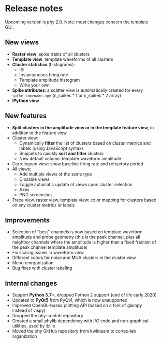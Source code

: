 # Release notes

Upcoming version is phy 2.0. Note: most changes concern the template GUI.

## New views

* **Raster view**: spike trains of all clusters
* **Template view**: template waveforms of all clusters
* **Cluster statistics** (histograms):
    * ISI
    * Instantaneous firing rate
    * Template amplitude histogram
    * Write your own
* **Spike attributes**: a scatter view is automatically created for every `spike_somename.npy` (n_spikes * 1 or n_spikes * 2 array)
* **IPython view**

## New features

* **Split clusters in the amplitude view or in the template feature view**, in addition to the feature view
* Cluster view:
    * Dynamically **filter** the list of clusters based on cluster metrics and labels (using JavaScript syntax)
    * Snippets to quickly **sort and filter** clusters
    * New default column: template waveform amplitude
* Correlogram view: show baseline firing rate and refractory period
* All views:
    * Add multiple views of the same type
    * Closable views
    * Toggle automatic update of views upon cluster selection
    * Axes
    * PNG screenshot
* Trace view, raster view, template view: color mapping for clusters based on any cluster metrics or labels


## Improvements

* Selection of "best" channels is now based on template waveform amplitude and probe geometry (this is the peak channel, plus all neighbor channels where the amplitude is higher than a fixed fraction of the peak channel template amplitude)
* Fix scaling issues in waveform view
* Different colors for noise and MUA clusters in the cluster view
* Menu reorganization
* Bug fixes with cluster labeling


## Internal changes

* Support **Python 3.7+**, dropped Python 2 support (end of life early 2020)
* Updated to **PyQt5** from PyQt4, which is now unsupported
* Improved OpenGL-based plotting API (based on a fork of glumpy instead of vispy)
* Dropped the phy-contrib repository
* Created a small phylib dependency with I/O code and non-graphical utilities, used by ibllib
* Moved the phy GitHub repository from kwikteam to cortex-lab organization
